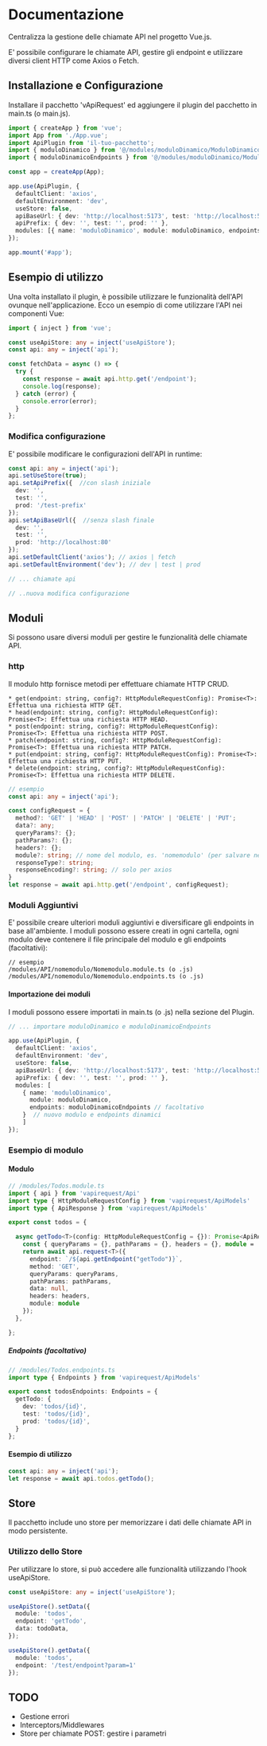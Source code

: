 # Documentazione
Centralizza la gestione delle chiamate API nel progetto Vue.js.

E' possibile configurare le chiamate API, gestire gli endpoint e utilizzare diversi client HTTP come Axios o Fetch.

## Installazione e Configurazione
Installare il pacchetto 'vApiRequest' ed aggiungere il plugin del pacchetto in main.ts (o main.js).

``` typescript
import { createApp } from 'vue';
import App from './App.vue';
import ApiPlugin from 'il-tuo-pacchetto';
import { moduloDinamico } from '@/modules/moduloDinamico/ModuloDinamico.module'
import { moduloDinamicoEndpoints } from '@/modules/moduloDinamico/ModuloDinamico.endpoints'

const app = createApp(App);

app.use(ApiPlugin, {
  defaultClient: 'axios',
  defaultEnvironment: 'dev',
  useStore: false,
  apiBaseUrl: { dev: 'http://localhost:5173', test: 'http://localhost:5173', prod: 'http://localhost:5173' },
  apiPrefix: { dev: '', test: '', prod: '' },
  modules: [{ name: 'moduloDinamico', module: moduloDinamico, endpoints: moduloDinamicoEndpoints }] // facoltativi
});

app.mount('#app');
```

## Esempio di utilizzo
Una volta installato il plugin, è possibile utilizzare le funzionalità dell'API ovunque nell'applicazione.
Ecco un esempio di come utilizzare l'API nei componenti Vue:

``` typescript
import { inject } from 'vue';

const useApiStore: any = inject('useApiStore');
const api: any = inject('api');

const fetchData = async () => {
  try {
    const response = await api.http.get('/endpoint');
    console.log(response);
  } catch (error) {
    console.error(error);
  }
};
```

### Modifica configurazione

E' possibile modificare le configurazioni dell'API in runtime:

```typescript
const api: any = inject('api');
api.setUseStore(true);
api.setApiPrefix({  //con slash iniziale
  dev: '', 
  test: '', 
  prod: '/test-prefix' 
});
api.setApiBaseUrl({  //senza slash finale
  dev: '',
  test: '',
  prod: 'http://localhost:80'
});
api.setDefaultClient('axios'); // axios | fetch
api.setDefaultEnvironment('dev'); // dev | test | prod

// ... chiamate api

// ..nuova modifica configurazione
```

## Moduli
Si possono usare diversi moduli per gestire le funzionalità delle chiamate API.

### http
Il modulo http fornisce metodi per effettuare chiamate HTTP CRUD.

```
* get(endpoint: string, config?: HttpModuleRequestConfig): Promise<T>: Effettua una richiesta HTTP GET.
* head(endpoint: string, config?: HttpModuleRequestConfig): Promise<T>: Effettua una richiesta HTTP HEAD.
* post(endpoint: string, config?: HttpModuleRequestConfig): Promise<T>: Effettua una richiesta HTTP POST.
* patch(endpoint: string, config?: HttpModuleRequestConfig): Promise<T>: Effettua una richiesta HTTP PATCH.
* put(endpoint: string, config?: HttpModuleRequestConfig): Promise<T>: Effettua una richiesta HTTP PUT.
* delete(endpoint: string, config?: HttpModuleRequestConfig): Promise<T>: Effettua una richiesta HTTP DELETE.
```

```typescript
// esempio
const api: any = inject('api');

const configRequest = {
  method?: 'GET' | 'HEAD' | 'POST' | 'PATCH' | 'DELETE' | 'PUT';
  data?: any;
  queryParams?: {};
  pathParams?: {};
  headers?: {};
  module?: string; // nome del modulo, es. 'nomemodulo' (per salvare nello store)
  responseType?: string;
  responseEncoding?: string; // solo per axios
}
let response = await api.http.get('/endpoint', configRequest);
```

### Moduli Aggiuntivi
E' possibile creare ulteriori moduli aggiuntivi e diversificare gli endpoints in base all'ambiente.
I moduli possono essere creati in ogni cartella, ogni modulo deve contenere il file principale del modulo e gli endpoints (facoltativi):

```
// esempio
/modules/API/nomemodulo/Nomemodulo.module.ts (o .js)
/modules/API/nomemodulo/Nomemodulo.endpoints.ts (o .js)
```

#### Importazione dei moduli
I moduli possono essere importati in main.ts (o .js) nella sezione del Plugin.

```typescript
// ... importare moduloDinamico e moduloDinamicoEndpoints

app.use(ApiPlugin, {
  defaultClient: 'axios',
  defaultEnvironment: 'dev',
  useStore: false,
  apiBaseUrl: { dev: 'http://localhost:5173', test: 'http://localhost:5173', prod: 'http://localhost:5173' },
  apiPrefix: { dev: '', test: '', prod: '' },
  modules: [
    { name: 'moduloDinamico', 
      module: moduloDinamico, 
      endpoints: moduloDinamicoEndpoints // facoltativo
    }  // nuovo modulo e endpoints dinamici
    ]
});
```

### Esempio di modulo

#### Modulo
```typescript
// /modules/Todos.module.ts
import { api } from 'vapirequest/Api'
import type { HttpModuleRequestConfig } from 'vapirequest/ApiModels'
import type { ApiResponse } from 'vapirequest/ApiModels'

export const todos = {

  async getTodo<T>(config: HttpModuleRequestConfig = {}): Promise<ApiResponse<T>> {
    const { queryParams = {}, pathParams = {}, headers = {}, module = 'todos' } = config;
    return await api.request<T>({
      endpoint: `/${api.getEndpoint("getTodo")}`,
      method: 'GET',
      queryParams: queryParams,
      pathParams: pathParams,
      data: null,
      headers: headers,
      module: module
    });
  },

};
```
##### Endpoints (facoltativo)
``` typescript
// /modules/Todos.endpoints.ts
import type { Endpoints } from 'vapirequest/ApiModels'

export const todosEndpoints: Endpoints = {
  getTodo: {
    dev: 'todos/{id}',
    test: 'todos/{id}',
    prod: 'todos/{id}',
  }
};
```

#### Esempio di utilizzo
```typescript
const api: any = inject('api');
let response = await api.todos.getTodo();
```

## Store
Il pacchetto include uno store per memorizzare i dati delle chiamate API in modo persistente.

### Utilizzo dello Store
Per utilizzare lo store, si può accedere alle funzionalità utilizzando l'hook useApiStore.

```typescript
const useApiStore: any = inject('useApiStore');

useApiStore().setData({
  module: 'todos',
  endpoint: 'getTodo',
  data: todoData,
});

useApiStore().getData({
  module: 'todos',
  endpoint: '/test/endpoint?param=1'
});
```

## TODO
* Gestione errori
* Interceptors/Middlewares
* Store per chiamate POST: gestire i parametri